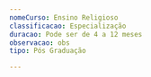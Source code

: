 ```yaml
---
nomeCurso: Ensino Religioso
classificacao: Especialização
duracao: Pode ser de 4 a 12 meses
observacao: obs
tipo: Pós Graduação

---
```


